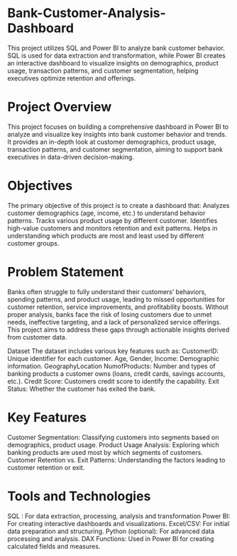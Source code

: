 # Bank-Customer-Analysis-Dashboard
This project utilizes SQL and Power BI to analyze bank customer behavior. SQL is used for data extraction and transformation, while Power BI creates an interactive dashboard to visualize insights on demographics, product usage, transaction patterns, and customer segmentation, helping executives optimize retention and offerings.

# Project Overview
This project focuses on building a comprehensive dashboard in Power BI to analyze and visualize key insights into bank customer behavior and trends. It provides an in-depth look at customer demographics, product usage, transaction patterns, and customer segmentation, aiming to support bank executives in data-driven decision-making.

# Objectives
The primary objective of this project is to create a dashboard that:
Analyzes customer demographics (age, income, etc.) to understand behavior patterns.
Tracks various product usage by different customer.
Identifies high-value customers and monitors retention and exit patterns.
Helps in understanding which products are most and least used by different customer groups.

# Problem Statement
Banks often struggle to fully understand their customers’ behaviors, spending patterns, and product usage, leading to missed opportunities for customer retention, service improvements, and profitability boosts. Without proper analysis, banks face the risk of losing customers due to unmet needs, ineffective targeting, and a lack of personalized service offerings. This project aims to address these gaps through actionable insights derived from customer data.

Dataset
The dataset includes various key features such as:
CustomerID: Unique identifier for each customer.
Age, Gender, Income: Demographic information.
GeographyLocation
NumofProducts: Number and types of banking products a customer owns (loans, credit cards, savings accounts, etc.).
Credit Score: Customers credit score to identify the capability.
Exit Status: Whether the customer has exited the bank.

# Key Features
Customer Segmentation: Classifying customers into segments based on demographics, product usage.
Product Usage Analysis: Exploring which banking products are used most by which segments of customers.
Customer Retention vs. Exit Patterns: Understanding the factors leading to customer retention or exit.

# Tools and Technologies
SQL : For data extraction, processing, analysis and transformation
Power BI: For creating interactive dashboards and visualizations.
Excel/CSV: For initial data preparation and structuring.
Python (optional): For advanced data processing and analysis.
DAX Functions: Used in Power BI for creating calculated fields and measures.
